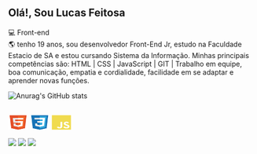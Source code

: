 ## Olá!, Sou Lucas Feitosa

💻 Front-end
<br>
🌎 tenho 19 anos, sou desenvolvedor Front-End Jr, estudo na Faculdade Estacio de SA e estou
            cursando Sistema da Informação. Minhas principais competências são: HTML | CSS |
            JavaScript | GIT | Trabalho em equipe, boa comunicação, empatia e cordialidade,
            facilidade em se adaptar e aprender novas funções.
            
![Anurag's GitHub stats](https://github-readme-stats.vercel.app/api?username=LucasFeitosa1602_icons=true&theme=radical)

<div style="display: inline_block"><br>
  <img align="center" alt="Rafa-HTML" height="30" width="40" src="https://raw.githubusercontent.com/devicons/devicon/master/icons/html5/html5-original.svg">
  <img align="center" alt="Rafa-CSS" height="30" width="40" src="https://raw.githubusercontent.com/devicons/devicon/master/icons/css3/css3-original.svg">
  <img align="center" alt="Rafa-Js" height="30" width="40" src="https://raw.githubusercontent.com/devicons/devicon/master/icons/javascript/javascript-plain.svg">
</div>  
<br>
<div> 
  <a href="https://www.instagram.com/_lucassfeitosa/" target="_blank"><img src="https://img.shields.io/badge/-Instagram-%23E4405F?style=for-the-badge&logo=instagram&logoColor=white" target="_blank"></a>
  <a href = "mailto:lukinhasfeitosa1602@gmail.com"><img src="https://img.shields.io/badge/-Gmail-%23333?style=for-the-badge&logo=gmail&logoColor=white" target="_blank"></a>
  <a href="https://www.linkedin.com/in/lucasfeitosa-dev/" target="_blank"><img src="https://img.shields.io/badge/-LinkedIn-%230077B5?style=for-the-badge&logo=linkedin&logoColor=white" target="_blank"></a> 
</div>
